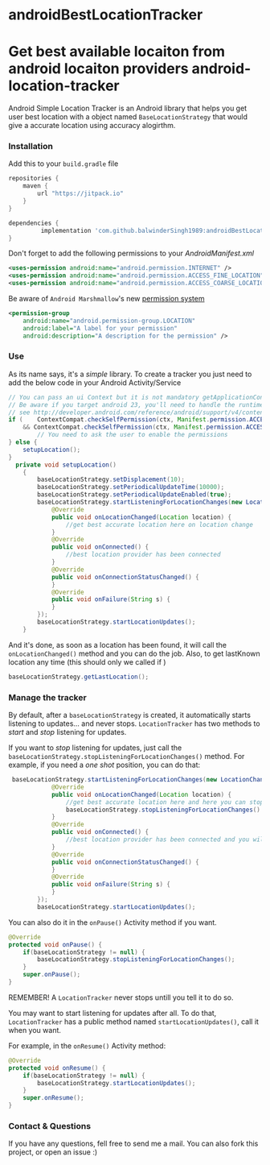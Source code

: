 # androidBestLocationTracker
Get best available locaiton from android locaiton providers 
android-location-tracker
========================

Android Simple Location Tracker is an Android library that helps you get user best  location with a object named `BaseLocationStrategy`
that would give a accurate location using accuracy alogirthm.  



### Installation

Add this to your `build.gradle` file

```gradle
repositories {
    maven {
        url "https://jitpack.io"
    }
}

dependencies {
         implementation 'com.github.balwinderSingh1989:androidBestLocationTracker:1.0'
}
```

Don't forget to add the following permissions to your *AndroidManifest.xml*

```xml
<uses-permission android:name="android.permission.INTERNET" />
<uses-permission android:name="android.permission.ACCESS_FINE_LOCATION" />
<uses-permission android:name="android.permission.ACCESS_COARSE_LOCATION" />
```

Be aware of `Android Marshmallow`'s new [permission system](https://developer.android.com/preview/features/runtime-permissions.html)

```xml
<permission-group
	android:name="android.permission-group.LOCATION"
	android:label="A label for your permission"
	android:description="A description for the permission" />
```


### Use

As its name says, it's a *simple* library.
To create a tracker you just need to add the below code in your Android Activity/Service

```java
// You can pass an ui Context but it is not mandatory getApplicationContext() would also works
// Be aware if you target android 23, you'll need to handle the runtime-permissions !
// see http://developer.android.com/reference/android/support/v4/content/ContextCompat.html
if (    ContextCompat.checkSelfPermission(ctx, Manifest.permission.ACCESS_FINE_LOCATION) != PackageManager.PERMISSION_GRANTED
    && ContextCompat.checkSelfPermission(ctx, Manifest.permission.ACCESS_COARSE_LOCATION) != PackageManager.PERMISSION_GRANTED) {
        // You need to ask the user to enable the permissions
} else {
    setupLocation();
}
  private void setupLocation()
    {
        baseLocationStrategy.setDisplacement(10);
        baseLocationStrategy.setPeriodicalUpdateTime(10000);
        baseLocationStrategy.setPeriodicalUpdateEnabled(true);
        baseLocationStrategy.startListeningForLocationChanges(new LocationChangesListener() {
            @Override
            public void onLocationChanged(Location location) {
                //get best accurate location here on location change
            }
            @Override
            public void onConnected() {
                //best location provider has been connected
            }
            @Override
            public void onConnectionStatusChanged() {
            }
            @Override
            public void onFailure(String s) {
            }
        });
        baseLocationStrategy.startLocationUpdates();
    }

```

And it's done, as soon as a location has been found, it will call the `onLocationChanged()` method and you can do the job.
Also, to get lastKnown location any time (this should only we called if )

```java
baseLocationStrategy.getLastLocation();
```

### Manage the tracker

By default, after a `baseLocationStrategy` is created, it automatically starts listening to updates... and never stops.
`LocationTracker` has two methods to *start* and *stop* listening for updates.

If you want to *stop* listening for updates, just call the `  baseLocationStrategy.stopListeningForLocationChanges()` method.
For example, if you need a *one shot* position, you can do that:

```java
 baseLocationStrategy.startListeningForLocationChanges(new LocationChangesListener() {
            @Override
            public void onLocationChanged(Location location) {
                //get best accurate location here and here you can stop
                baseLocationStrategy.stopListeningForLocationChanges()
            }
            @Override
            public void onConnected() {
                //best location provider has been connected and you will surely get location changes now
            }
            @Override
            public void onConnectionStatusChanged() {
            }
            @Override
            public void onFailure(String s) {
            }
        });
        baseLocationStrategy.startLocationUpdates();
```

You can also do it in the `onPause()` Activity method if you want.

```java
@Override
protected void onPause() {
	if(baseLocationStrategy != null) {
		baseLocationStrategy.stopListeningForLocationChanges();
	}
	super.onPause();
}
```

REMEMBER! A `LocationTracker` never stops untill you tell it to do so.

You may want to start listening for updates after all. To do that, `LocationTracker` has a public method named `startLocationUpdates()`, call it when you want.

For example, in the `onResume()` Activity method:
```java
@Override
protected void onResume() {
	if(baseLocationStrategy != null) {
		baseLocationStrategy.startLocationUpdates();
	}
	super.onResume();
}
```

### Contact & Questions

If you have any questions, fell free to send me a mail.
You can also fork this project, or open an issue :)
